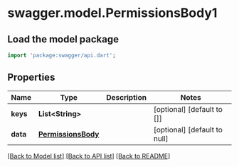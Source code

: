 # swagger.model.PermissionsBody1

## Load the model package
```dart
import 'package:swagger/api.dart';
```

## Properties
Name | Type | Description | Notes
------------ | ------------- | ------------- | -------------
**keys** | **List&lt;String&gt;** |  | [optional] [default to []]
**data** | [**PermissionsBody**](PermissionsBody.md) |  | [optional] [default to null]

[[Back to Model list]](../README.md#documentation-for-models) [[Back to API list]](../README.md#documentation-for-api-endpoints) [[Back to README]](../README.md)

